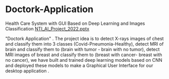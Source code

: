 # Doctork-Application
Health Care System with GUI Based on Deep Learning and Images Classification
[NTI_AI_Project_2022.pptx](https://github.com/Sarah-Hesham-2022/Doctork-Application/files/9631787/NTI_AI_Project_2022.pptx)

"Doctork Application" . The project idea is to detect X-rays images of chest and classify them into 3 classes (Covid-Pneumonia-Healthy), detect MRI of brain and classify them to (brain with tumor - brain with no tumor), detect MRI images of breast and classify them to (breast with cancer- breast with no cancer), we have built and trained deep learning models based on CNN and deployed these models to make a Graphical User Interface for our desktop application .
